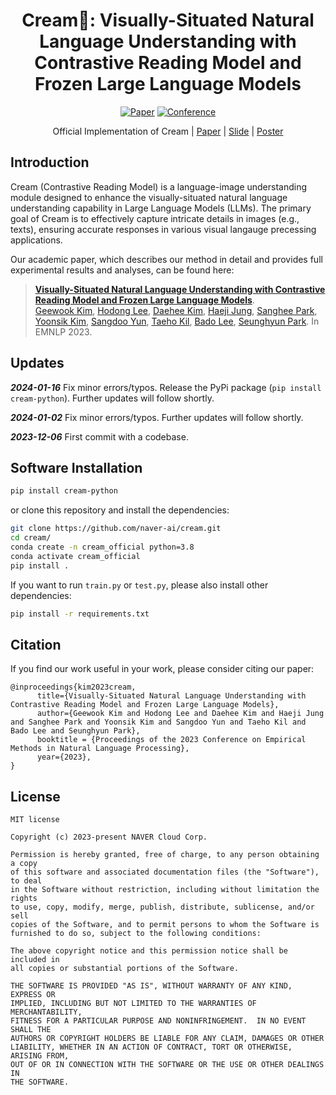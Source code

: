 <div align="center">

# Cream🍦: Visually-Situated Natural Language Understanding with Contrastive Reading Model and Frozen Large Language Models
[![Paper](https://img.shields.io/badge/Paper-arxiv.2305.15080-orange)](https://arxiv.org/abs/2305.15080)
[![Conference](https://img.shields.io/badge/EMNLP-2023-red)](#how-to-cite)

Official Implementation of Cream | [Paper](https://arxiv.org/abs/2305.15080) | [Slide](https://docs.google.com/presentation/d/1KziORzEtfHelFmhDWGq9WXIlQzTSGHoiOylxbSK4jPs/edit?usp=sharing) | [Poster](https://drive.google.com/file/d/1nYzBgy9a1o0BunD5jsywPecGpPJakCz1/view?usp=sharing)
</div>

## Introduction
Cream (Contrastive Reading Model) is a language-image understanding module designed to enhance the visually-situated natural language understanding capability in Large Language Models (LLMs). The primary goal of Cream is to effectively capture intricate details in images (e.g., texts), ensuring accurate responses in various visual langauge precessing applications.

Our academic paper, which describes our method in detail and provides full experimental results and analyses, can be found here:<br>
> [**Visually-Situated Natural Language Understanding with Contrastive Reading Model and Frozen Large Language Models**](https://arxiv.org/abs/2305.15080).<br>
> [Geewook Kim](https://geewook.kim), [Hodong Lee](https://scholar.google.com/citations?user=XRuGyvkAAAAJ), [Daehee Kim](https://scholar.google.com/citations?user=x_tWgpsAAAAJ), [Haeji Jung](https://scholar.google.com/citations?user=cyhTZ0MAAAAJ), [Sanghee Park](https://scholar.google.com/citations?user=_ryVHp0AAAAJ), [Yoonsik Kim](https://scholar.google.com/citations?user=nuxd_BsAAAAJ), [Sangdoo Yun](https://sangdooyun.github.io), [Taeho Kil](https://scholar.google.co.kr/citations?user=cV4h5MsAAAAJ), [Bado Lee](https://scholar.google.co.kr/citations?user=UAcfGOgAAAAJ), [Seunghyun Park](https://scholar.google.com/citations?user=iowjmTwAAAAJ). In EMNLP 2023.


## Updates

***2024-01-16*** Fix minor errors/typos. Release the PyPi package (`pip install cream-python`). Further updates will follow shortly.

***2024-01-02*** Fix minor errors/typos. Further updates will follow shortly.

***2023-12-06*** First commit with a codebase.

## Software Installation

```bash
pip install cream-python
```

or clone this repository and install the dependencies:

```bash
git clone https://github.com/naver-ai/cream.git
cd cream/
conda create -n cream_official python=3.8
conda activate cream_official
pip install .
```

If you want to run `train.py` or `test.py`, please also install other dependencies:

```bash
pip install -r requirements.txt
```


## Citation

If you find our work useful in your work, please consider citing our paper:

```
@inproceedings{kim2023cream,
      title={Visually-Situated Natural Language Understanding with Contrastive Reading Model and Frozen Large Language Models}, 
      author={Geewook Kim and Hodong Lee and Daehee Kim and Haeji Jung and Sanghee Park and Yoonsik Kim and Sangdoo Yun and Taeho Kil and Bado Lee and Seunghyun Park},
      booktitle = {Proceedings of the 2023 Conference on Empirical Methods in Natural Language Processing},
      year={2023},
}
```

## License

```
MIT license

Copyright (c) 2023-present NAVER Cloud Corp.

Permission is hereby granted, free of charge, to any person obtaining a copy
of this software and associated documentation files (the "Software"), to deal
in the Software without restriction, including without limitation the rights
to use, copy, modify, merge, publish, distribute, sublicense, and/or sell
copies of the Software, and to permit persons to whom the Software is
furnished to do so, subject to the following conditions:

The above copyright notice and this permission notice shall be included in
all copies or substantial portions of the Software.

THE SOFTWARE IS PROVIDED "AS IS", WITHOUT WARRANTY OF ANY KIND, EXPRESS OR
IMPLIED, INCLUDING BUT NOT LIMITED TO THE WARRANTIES OF MERCHANTABILITY,
FITNESS FOR A PARTICULAR PURPOSE AND NONINFRINGEMENT.  IN NO EVENT SHALL THE
AUTHORS OR COPYRIGHT HOLDERS BE LIABLE FOR ANY CLAIM, DAMAGES OR OTHER
LIABILITY, WHETHER IN AN ACTION OF CONTRACT, TORT OR OTHERWISE, ARISING FROM,
OUT OF OR IN CONNECTION WITH THE SOFTWARE OR THE USE OR OTHER DEALINGS IN
THE SOFTWARE.
```